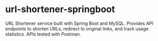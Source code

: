 # url-shortener-springboot
URL Shortener service built with Spring Boot and MySQL. Provides API endpoints to shorten URLs, redirect to original links, and track usage statistics. APIs tested with Postman.
